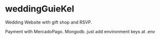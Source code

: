 # weddingGuieKel

Wedding Website with gift shop and RSVP.

Payment with MercadoPago.
Mongodb.
just add environment keys at .env
